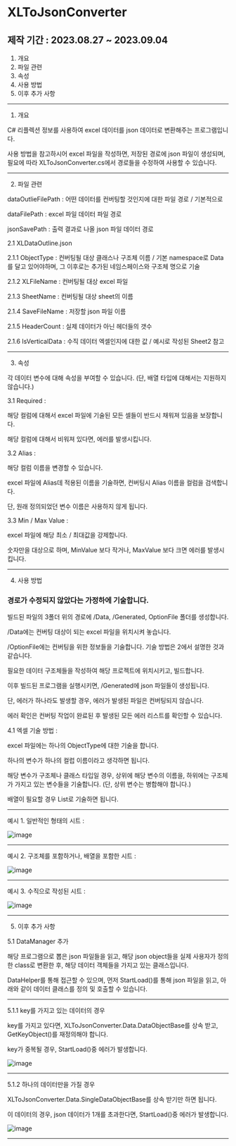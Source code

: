 # XLToJsonConverter

## 제작 기간 : 2023.08.27 ~ 2023.09.04

1. 개요
2. 파일 관련
3. 속성
4. 사용 방법
5. 이후 추가 사항

---

1. 개요

C# 리플렉션 정보를 사용하여 excel 데이터를 json 데이터로 변환해주는 프로그램입니다.

사용 방법을 참고하시어 excel 파일을 작성하면, 저장된 경로에 json 파일이 생성되며, 필요에 따라 XLToJsonConverter.cs에서 경로들을 수정하여 사용할 수 있습니다.

---

2. 파일 관련

dataOutlieFilePath : 어떤 데이터를 컨버팅할 것인지에 대한 파일 경로 / 기본적으로 

dataFilePath : excel 파일 데이터 파일 경로

jsonSavePath : 출력 결과로 나올 json 파일 데이터 경로

2.1 XLDataOutline.json

2.1.1 ObjectType : 컨버팅될 대상 클래스나 구조체 이름 / 기본 namespace로 Data를 달고 있어야하며, 그 이후로는 추가된 네임스페이스와 구조체 명으로 기술

2.1.2 XLFileName : 컨버팅될 대상 excel 파일

2.1.3 SheetName : 컨버팅될 대상 sheet의 이름

2.1.4 SaveFileName : 저장할 json 파일 이름

2.1.5 HeaderCount : 실제 데이터가 아닌 헤더들의 갯수

2.1.6 IsVerticalData : 수직 데이터 엑셀인지에 대한 값 / 예시로 작성된 Sheet2 참고

---

3. 속성

각 데이터 변수에 대해 속성을 부여할 수 있습니다. (단, 배열 타입에 대해서는 지원하지 않습니다.)

3.1 Required : 

해당 컬럼에 대해서 excel 파일에 기술된 모든 셀들이 반드시 채워져 있음을 보장합니다.
  
해당 컬럼에 대해서 비워져 있다면, 에러를 발생시킵니다.

3.2 Alias :

해당 컬럼 이름을 변경할 수 있습니다.
  
excel 파일에 Alias데 적용된 이름을 기술하면, 컨버팅시 Alias 이름을 컬럼을 검색합니다.
  
단, 원래 정의되었던 변수 이름은 사용하지 않게 됩니다.

3.3 Min / Max Value :

excel 파일에 해당 최소 / 최대값을 강제합니다.
  
숫자만을 대상으로 하며, MinValue 보다 작거나, MaxValue 보다 크면 에러를 발생시킵니다.

---

4. 사용 방법

### 경로가 수정되지 않았다는 가정하에 기술합니다.

빌드된 파일의 3폴더 위의 경로에 /Data, /Generated, OptionFile 폴더를 생성합니다.

/Data에는 컨버팅 대상이 되는 excel 파일을 위치시켜 놓습니다.

/OptionFile에는 컨버팅을 위한 정보들을 기술합니다. 기술 방법은 2에서 설명한 것과 같습니다.

필요한 데이터 구조체들을 작성하여 해당 프로젝트에 위치시키고, 빌드합니다.

이후 빌드된 프로그램을 실행시키면, /Generated에 json 파일들이 생성됩니다.

단, 에러가 하나라도 발생할 경우, 에러가 발생된 파일은 컨버팅되지 않습니다.

에러 확인은 컨버팅 작업이 완료된 후 발생된 모든 에러 리스트를 확인할 수 있습니다.

4.1 엑셀 기술 방법 :

excel 파일에는 하나의 ObjectType에 대한 기술을 합니다.

하나의 변수가 하나의 컬럽 이름이라고 생각하면 됩니다.

해당 변수가 구조체나 클래스 타입일 경우, 상위에 해당 변수의 이름을, 하위에는 구조체가 가지고 있는 변수들을 기술합니다. (단, 상위 변수는 병합해야 합니다.)

배열이 필요할 경우 List<T>로 기술하면 됩니다.

---

예시 1. 일반적인 형태의 시트 :


![image](https://github.com/m5623skhj/XLToJsonConverter/assets/42509418/da1012b8-7412-40b4-a7b9-3c533851cb03)

---

예시 2. 구조체를 포함하거나, 배열을 포함한 시트 :


![image](https://github.com/m5623skhj/XLToJsonConverter/assets/42509418/5f923a5a-2a58-41bc-a8d4-ed056f64f8a4)

---

예시 3. 수직으로 작성된 시트 :


![image](https://github.com/m5623skhj/XLToJsonConverter/assets/42509418/b17e58d1-a2dd-4b43-974f-150c3046a28d)


---

5. 이후 추가 사항

5.1 DataManager 추가

해당 프로그램으로 뽑은 json 파일들을 읽고, 해당 json object들을 실제 사용자가 정의한 class로 변환한 후, 해당 데이터 객체들을 가지고 있는 클래스입니다.

DataHelper를 통해 접근할 수 있으며, 먼저 StartLoad()를 통해 json 파일을 읽고, 아래와 같이 데이터 클래스를 정의 및 호출할 수 있습니다.

---

5.1.1 key를 가지고 있는 데이터의 경우

key를 가지고 있다면, XLToJsonConverter.Data.DataObjectBase를 상속 받고, GetKeyObject()를 재정의해야 합니다.

key가 중복될 경우, StartLoad()중 에러가 발생합니다.

![image](https://github.com/m5623skhj/XLToJsonConverter/assets/42509418/3da864f5-4d21-4b47-9729-2c24f6929ce6)

---

5.1.2 하나의 데이터만을 가질 경우

XLToJsonConverter.Data.SingleDataObjectBase를 상속 받기만 하면 됩니다.

이 데이터의 경우, json 데이터가 1개를 초과한다면, StartLoad()중 에러가 발생합니다.

![image](https://github.com/m5623skhj/XLToJsonConverter/assets/42509418/a7e5ef0b-7219-400f-802f-fd3dbc5bb387)

---

